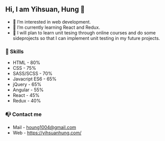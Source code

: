 ## Hi, I am Yihsuan, Hung 👋
- 👀 I’m interested in web development.
- 🌱 I’m currently learning React and Redux.
- 📝 I will plan to learn unit tesing through online courses and do some sideprojects so that I can implement unit testing in my future projects.

### 🔨 Skills 
* HTML - 80%            
* CSS  - 75%            
* SASS/SCSS - 70%      
* Javacript ES6 - 65%  
* jQuery - 65%
* Angular - 55%
* React - 45%
* Redux - 40%

### 📭 Contact me
* Mail - houng1004@gmail.com
* Web - https://yihsuanhung.com/
